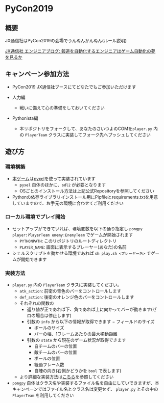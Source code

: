 # PyCon2019

## 概要

JX通信社はPyCon2019の会場でうんぬんかんぬん(ルール説明)

[JX通信社 エンジニアブログ: 報道を自動化するエンジニアはゲーム自動化の夢を見るか](https://tech.jxpress.net/entry/2019/03/22/190724)

## キャンペーン参加方法

- PyCon2019 JX通信社ブースにてどなたでもご参加いただけます

- 人力編
    - 戦いに備えて心の準備をしておいてください
- Pythonista編
    - 本リポジトリをフォークして、あなたのさいつよのCOMを`player.py` 内の `PlayerTeam` クラスに実装してフォーク先へプッシュしてください

## 遊び方

### 環境構築

- [本ゲーム](https://github.com/pistatium/pong)は[pyxel](https://github.com/kitao/pyxel)を使って実装されています
    - `pyxel` 自体のほかに、`sdl2` が必要となります
    - OSごとのインストール方法は上記公式Repositoryを参照してください
- Pythonの依存ライブラリインストール用にPipfileとrequirements.txtを用意していますので、お手元の環境に合わせてご利用ください

### ローカル環境でプレイ開始

- セットアップができていれば、環境変数を以下の通り指定し `pongpy player:PlayerTeam enemy:EnemyTeam` でゲームが開始されます
    - `PYTHONPATH`: このリポジトリのルートディレクトリ
    - `PLAYER_NAME`: 画面に表示するプレーヤー(あなた)の名前
- シェルスクリプトを動かせる環境であれば `sh play.sh <プレーヤー名>` でゲームが開始できます

### 実装方法

- `player.py` 内の `PlayerTeam` クラスに実装してください。
    - `atk_action`: 前衛の青色のバーをコントロールします
    - `def_action`: 後衛のオレンジ色のバーをコントロールします
    - それぞれの関数の
        - 返り値が正であれば下、負であれば上に向かってバーが動きます(ゼロの場合は停止します)
        - 引数の `info` から以下の情報が取得できます
            − フィールドのサイズ
            - ボールのサイズ
            - バーの幅、1フレームあたりの最大移動距離
        - 引数の `state` から現在のゲーム状況が取得できます
            - 自チームのバーの位置
            - 敵チームのバーの位置
            - ボールの位置
            - 経過フレーム数
            - 自陣の向き(右側かどうかを `bool` で表します)
    - より詳細な実装方法は[こちら](https://github.com/pistatium/pong#チームの実装方法)を参照してください
- `pongpy` 自体はクラス名や実装するファイル名を自由にしていできますが、本キャンペーンではファイル名とクラス名は変更せず、 `player.py` とその中の `PlayerTeam` を利用してください
